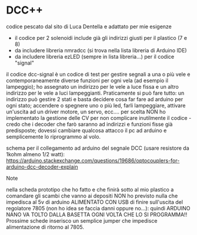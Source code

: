 # DCC++

codice pescato dal sito di Luca Dentella e adattato per mie esigenze

- il codice per 2 solenoidi include già gli indirizzi giusti per il plastico (7 e 8)
- da includere libreria nmradcc (si trova nella lista libreria di Arduino IDE)
- da includere libreria ezLED (sempre in lista libreria...) per il codice "signal"

il codice dcc-signal è un codice di test per gestire segnali a una o più vele e contemporaneamente diverse funzioni per ogni vela (ad esempio il lampeggio); ho assegnato un indirizzo per le vele a luce fissa e un altro indirizzo per le vele a luci lampeggianti. Praticamente si può fare tutto: un indirizzo può gestire 2 stati e basta decidere cosa far fare ad arduino per ogni stato; accendere o spegnere uno o più led, farli lampeggiare, attivare un'uscita ad un driver motore, un servo, ecc....
per scelta NON ho implementato la gestione delle CV per non complicare inutilmente il codice - credo che i decoder che farò saranno ad indirizzi e funzioni fisse già predisposte; dovessi cambiare qualcosa attacco il pc ad arduino e semplicemente lo riprogrammo al volo.

schema per il collegamento ad arduino del segnale DCC (usare resistore da 1kohm almeno 1/2 watt):
https://arduino.stackexchange.com/questions/19686/optocouplers-for-arduino-dcc-decoder-explain

> [!NOTE]
> nella scheda prototipo che ho fatto e che finirà sotto al mio plastico a comandare gli scambi che vanno ai depositi NON ho previsto nulla che impedisca al 5v di arduino ALIMENTATO CON USB di finire sull'uscita del regolatore 7805 (non ho idea se faccia danni oppure no...): quindi ARDUINO NANO VA TOLTO DALLA BASETTA OGNI VOLTA CHE LO SI PROGRAMMA!!  Prossime schede inserisco un semplice jumper che impedisce alimentazione di ritorno al 7805.

